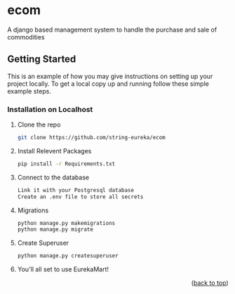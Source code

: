 # ecom
A django  based management system to handle the purchase and sale of commodities 

<!-- GETTING STARTED -->
## Getting Started

This is an example of how you may give instructions on setting up your project locally.
To get a local copy up and running follow these simple example steps.

### Installation on Localhost

1. Clone the repo
   ```sh
   git clone https://github.com/string-eureka/ecom
   ```
2. Install Relevent Packages
   ```sh
   pip install -r Requirements.txt 
   ```
3. Connect to the database 
   ```sh
   Link it with your Postgresql database
   Create an .env file to store all secrets
   ```
4. Migrations 
   ```sh
   python manage.py makemigrations
   python manage.py migrate
   ```
5. Create Superuser
   ```sh
   python manage.py createsuperuser
   ```
6. You'll all set to use EurekaMart!

<p align="right">(<a href="#readme-top">back to top</a>)</p>
